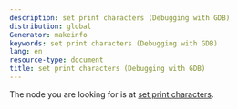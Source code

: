 ```yaml
---
description: set print characters (Debugging with GDB)
distribution: global
Generator: makeinfo
keywords: set print characters (Debugging with GDB)
lang: en
resource-type: document
title: set print characters (Debugging with GDB)
---
```

The node you are looking for is at [set print characters](Print-Settings.html#set-print-characters).
